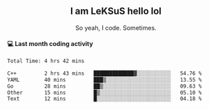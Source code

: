 <h2 align="center">I am LeKSuS hello lol</h2>
<p align="center">So yeah, I code. Sometimes.</p>

#### :computer: Last month coding activity
<!--START_SECTION:waka-->

```txt
Total Time: 4 hrs 42 mins

C++         2 hrs 43 mins   █████████████▓░░░░░░░░░░░   54.76 %
YAML        40 mins         ███▒░░░░░░░░░░░░░░░░░░░░░   13.55 %
Go          28 mins         ██▒░░░░░░░░░░░░░░░░░░░░░░   09.63 %
Other       15 mins         █▒░░░░░░░░░░░░░░░░░░░░░░░   05.10 %
Text        12 mins         █░░░░░░░░░░░░░░░░░░░░░░░░   04.18 %
```

<!--END_SECTION:waka-->
